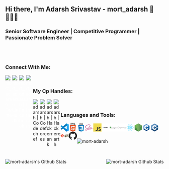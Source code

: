 ## Hi there, I'm Adarsh Srivastav - mort_adarsh 👋 👨🏽‍💻

### Senior Software Engineer | Competitive Programmer | Passionate Problem Solver
<!--
<br />
<p align="center">
<img  alt="Profile Photo" width="75%" src="images/adarsh.png" />
</p>
<br />
-->

<br />
<br />

### Connect With Me:

[<img align="left" alt="mort_adarsh | Twitter" width="22px" style="color: white;" src="https://cdn.jsdelivr.net/npm/simple-icons@v5/icons/twitter.svg" />](https://twitter.com/mort_adarsh)
[<img align="left" alt="mort_adarsh | LinkedIn" width="22px" style="color: white;" src="https://cdn.jsdelivr.net/npm/simple-icons@v5/icons/linkedin.svg" />](https://www.linkedin.com/in/mort-adarsh/)
[<img align="left" alt="mort_adarsh | Facebook" width="22px" style="color: white;" src="https://cdn.jsdelivr.net/npm/simple-icons@v5/icons/facebook.svg" />](https://facebook.com/mortadarsh)
[<img align="left" alt="mort_adarsh | Instagram" width="22px" style="color: white;" src="https://cdn.jsdelivr.net/npm/simple-icons@v5/icons/instagram.svg" />](https://instagram.com/mort_adarsh)



<br />

### My Cp Handles:
[<img align="left" alt="adarsh | Codechef" width="22px" src="https://cdn.jsdelivr.net/npm/simple-icons@v3/icons/codechef.svg" />](https://www.codechef.com/users/mort_adarsh)
[<img align="left" alt="adarsh | Codeforces" width="22px" src="https://cdn.jsdelivr.net/npm/simple-icons@v3/icons/codeforces.svg" />](https://codeforces.com/profile/mort_adarsh)
[<img align="left" alt="adarsh | Hackerrank" width="22px" src="https://cdn.jsdelivr.net/npm/simple-icons@v3/icons/hackerrank.svg" />](https://www.hackerrank.com/mort_adarsh?hr_r=1)
[<img align="left" alt="adarsh | Hackerearth" width="22px" src="https://cdn.jsdelivr.net/npm/simple-icons@v3/icons/hackerearth.svg" />](https://www.hackerearth.com/@mort_adarsh)

<br />



### Languages and Tools:

<img align="left" alt="Visual Studio Code" width="26px" src="https://raw.githubusercontent.com/github/explore/80688e429a7d4ef2fca1e82350fe8e3517d3494d/topics/visual-studio-code/visual-studio-code.png" />
<img align="left" alt="HTML5" width="26px" src="https://raw.githubusercontent.com/github/explore/80688e429a7d4ef2fca1e82350fe8e3517d3494d/topics/html/html.png" />
<img align="left" alt="CSS3" width="26px" src="https://raw.githubusercontent.com/github/explore/80688e429a7d4ef2fca1e82350fe8e3517d3494d/topics/css/css.png" />
<img align="left" alt="Sass" width="26px" src="https://raw.githubusercontent.com/github/explore/80688e429a7d4ef2fca1e82350fe8e3517d3494d/topics/sass/sass.png" />
<img align="left" alt="JavaScript" width="26px" src="https://raw.githubusercontent.com/github/explore/80688e429a7d4ef2fca1e82350fe8e3517d3494d/topics/javascript/javascript.png" />
<img align="left" alt="jQuery" width="26px" src="https://raw.githubusercontent.com/github/explore/80688e429a7d4ef2fca1e82350fe8e3517d3494d/topics/jquery/jquery.png"/>
<img align="left" alt="Mongodb" width="26px" src="https://raw.githubusercontent.com/github/explore/80688e429a7d4ef2fca1e82350fe8e3517d3494d/topics/mongodb/mongodb.png" />
<img align="left" alt="Express" width="26px" src="https://raw.githubusercontent.com/github/explore/80688e429a7d4ef2fca1e82350fe8e3517d3494d/topics/express/express.png" />
<img align="left" alt="React" width="26px" src="https://raw.githubusercontent.com/github/explore/80688e429a7d4ef2fca1e82350fe8e3517d3494d/topics/react/react.png" />
<img align="left" alt="Node.js" width="26px" src="https://raw.githubusercontent.com/github/explore/80688e429a7d4ef2fca1e82350fe8e3517d3494d/topics/nodejs/nodejs.png" />
<img align="left" alt="c language" width="26px" src="https://raw.githubusercontent.com/github/explore/e94815998e4e0713912fed477a1f346ec04c3da2/topics/c/c.png" />
<img align="left" alt="c++ language" width="26px" src="https://raw.githubusercontent.com/github/explore/80688e429a7d4ef2fca1e82350fe8e3517d3494d/topics/cpp/cpp.png" />
<img align="left" alt="Git" width="26px" src="https://raw.githubusercontent.com/github/explore/80688e429a7d4ef2fca1e82350fe8e3517d3494d/topics/git/git.png" />
<img align="left" alt="GitHub" width="26px" src="https://raw.githubusercontent.com/github/explore/78df643247d429f6cc873026c0622819ad797942/topics/github/github.png" />


<br />
<br />
<p align="left"> <img src="https://komarev.com/ghpvc/?username=mort-adarsh" alt="mort-adarsh" /> </p>
<br />
<br />
<img align="left" alt="mort-adarsh's Github Stats" src="https://github-readme-stats.vercel.app/api?username=mort-adarsh&show_icons=true&hide_border=true" />

<img align="right" alt="mort-adarsh Github Stats" src="https://github-readme-stats.vercel.app/api/top-langs/?username=mort-adarsh&show_icons=true&hide_border=true" />


